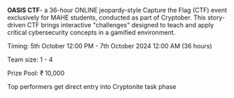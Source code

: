 **OASIS CTF**- a 36-hour ONLINE jeopardy-style Capture the Flag (CTF) event exclusively for MAHE students, conducted as part of Cryptober. This story-driven CTF brings interactive "challenges" designed to teach and apply critical cybersecurity concepts in a gamified environment.

Timing: 5th October 12:00 PM - 7th October 2024 12:00 AM (36 hours)

Team size: 1 - 4

Prize Pool: ₹ 10,000

Top performers get direct entry into Cryptonite task phase
